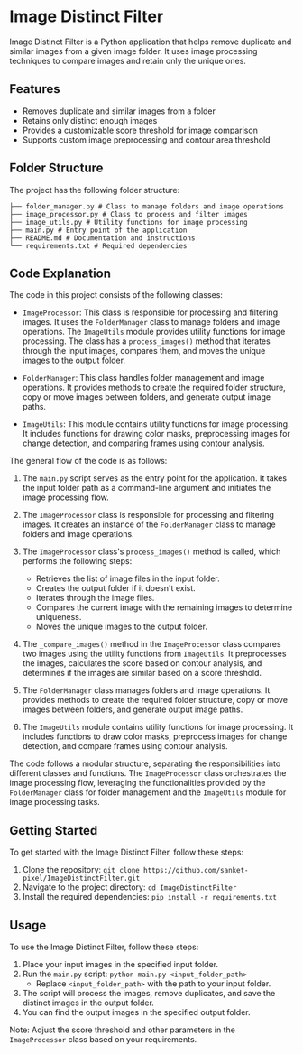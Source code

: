 # Image Distinct Filter

Image Distinct Filter is a Python application that helps remove duplicate and similar images from a given image folder. It uses image processing techniques to compare images and retain only the unique ones.

## Features

- Removes duplicate and similar images from a folder
- Retains only distinct enough images
- Provides a customizable score threshold for image comparison
- Supports custom image preprocessing and contour area threshold

## Folder Structure

The project has the following folder structure:
```
├── folder_manager.py # Class to manage folders and image operations
├── image_processor.py # Class to process and filter images
├── image_utils.py # Utility functions for image processing
├── main.py # Entry point of the application
├── README.md # Documentation and instructions
└── requirements.txt # Required dependencies
```
## Code Explanation

The code in this project consists of the following classes:

- `ImageProcessor`: This class is responsible for processing and filtering images. It uses the `FolderManager` class to manage folders and image operations. The `ImageUtils` module provides utility functions for image processing. The class has a `process_images()` method that iterates through the input images, compares them, and moves the unique images to the output folder.

- `FolderManager`: This class handles folder management and image operations. It provides methods to create the required folder structure, copy or move images between folders, and generate output image paths.

- `ImageUtils`: This module contains utility functions for image processing. It includes functions for drawing color masks, preprocessing images for change detection, and comparing frames using contour analysis.

The general flow of the code is as follows:

1. The `main.py` script serves as the entry point for the application. It takes the input folder path as a command-line argument and initiates the image processing flow.

2. The `ImageProcessor` class is responsible for processing and filtering images. It creates an instance of the `FolderManager` class to manage folders and image operations.

3. The `ImageProcessor` class's `process_images()` method is called, which performs the following steps:
   - Retrieves the list of image files in the input folder.
   - Creates the output folder if it doesn't exist.
   - Iterates through the image files.
   - Compares the current image with the remaining images to determine uniqueness.
   - Moves the unique images to the output folder.

4. The `_compare_images()` method in the `ImageProcessor` class compares two images using the utility functions from `ImageUtils`. It preprocesses the images, calculates the score based on contour analysis, and determines if the images are similar based on a score threshold.

5. The `FolderManager` class manages folders and image operations. It provides methods to create the required folder structure, copy or move images between folders, and generate output image paths.

6. The `ImageUtils` module contains utility functions for image processing. It includes functions to draw color masks, preprocess images for change detection, and compare frames using contour analysis.

The code follows a modular structure, separating the responsibilities into different classes and functions. The `ImageProcessor` class orchestrates the image processing flow, leveraging the functionalities provided by the `FolderManager` class for folder management and the `ImageUtils` module for image processing tasks.


## Getting Started

To get started with the Image Distinct Filter, follow these steps:

1. Clone the repository: `git clone https://github.com/sanket-pixel/ImageDistinctFilter.git`
2. Navigate to the project directory: `cd ImageDistinctFilter`
3. Install the required dependencies: `pip install -r requirements.txt`

## Usage

To use the Image Distinct Filter, follow these steps:

1. Place your input images in the specified input folder.
2. Run the `main.py` script: `python main.py <input_folder_path>`
   - Replace `<input_folder_path>` with the path to your input folder.
3. The script will process the images, remove duplicates, and save the distinct images in the output folder.
4. You can find the output images in the specified output folder.

Note: Adjust the score threshold and other parameters in the `ImageProcessor` class based on your requirements.



